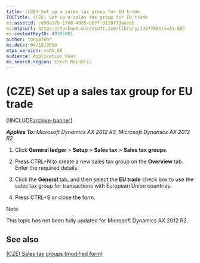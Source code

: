 ```yaml
---
title: (CZE) Set up a sales tax group for EU trade
TOCTitle: (CZE) Set up a sales tax group for EU trade
ms:assetid: cd90a17b-17d8-4985-bb7f-0110f73aeeeb
ms:mtpsurl: https://technet.microsoft.com/library/JJ677801(v=AX.60)
ms:contentKeyID: 49385001
author: tonyafehr
ms.date: 04/18/2014
mtps_version: v=AX.60
audience: Application User
ms.search.region: Czech Republic
---
```


# (CZE) Set up a sales tax group for EU trade 


[!INCLUDE[archive-banner](includes/archive-banner.md)]


_**Applies To:** Microsoft Dynamics AX 2012 R3, Microsoft Dynamics AX 2012 R2_

1.  Click **General ledger** \> **Setup** \> **Sales tax** \> **Sales tax groups**.

2.  Press CTRL+N to create a new sales tax group on the **Overview** tab. Enter the required details.

3.  Click the **General** tab, and then select the **EU trade** check box to use the sales tax group for transactions with European Union countries.

4.  Press CTRL+S or close the form.


> [!NOTE]
> <P>This topic has not been fully updated for Microsoft Dynamics AX 2012 R2.</P>



## See also

[(CZE) Sales tax groups (modified form)](https://technet.microsoft.com/library/jj677580\(v=ax.60\))

  


